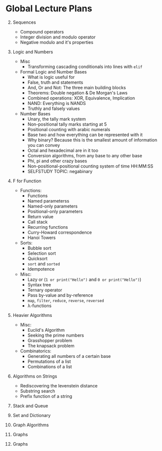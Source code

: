 # Global Lecture Plans
2. Sequences
    * Compound operators
    * Integer division and modulo operator
    * Negative modulo and it's properties

3. Logic and Numbers
    * Misc
        * Transforming cascading conditionals into lines with `elif`
    * Formal Logic and Number Bases
        * What is logic useful for 
        * False, truth and statements
        * And, Or and Not: The three main building blocks
        * Theorems: Double negation & De Morgan's Laws
        * Combined operations: XOR, Equivalence, Implication
        * NAND: Everything is NANDS 
        * Truthly and falsely values 
    * Number Bases
        * Unary, the tally mark system
        * Non-positional tally marks starting at 5
        * Positional counting with arabic numerals
        * Base two and how everything can be represented with it
        * Why binary? Because this is the smallest amount of information you can convey
        * Octal and hexadecimal are in it too
        * Conversion algorithms, from any base to any other base
        * Phi, pi and other crazy bases
        * Non-positional-positional counting system of time HH:MM:SS
        * SELFSTUDY TOPIC: negabinary
4. F for Function
    * Functions:
        * Functions
        * Named parameterss
        * Named-only parameters
        * Positional-only parameters
        * Return value 
        * Call stack
        * Recurring functions
        * Curry-Howard correspondence
        * Hanoi Towers
    * Sorts:
        * Bubble sort
        * Selection sort
        * Quicksort
        * `sort` and `sorted`
        * Idempotence
    * Misc:
        * Lazy or (`1 or print("Hello")` and `0 or print("Hello")`)
        * Syntax tree
        * Ternary operator
        * Pass by-value and by-reference
        * `map`, `filter`, `reduce`, `reverse`, `reversed`
        * λ-functions

5. Heavier Algorithms
    * Misc:
        * Euclid's Algorithm
        * Seeking the prime numbers
        * Grasshopper problem <!--https://www.youtube.com/watch?v=aN15vtKjdP4&list=PLRDzFCPr95fK7tr47883DFUbm4GeOjjc0&index=16&ab_channel=%D0%A2%D0%B8%D0%BC%D0%BE%D1%84%D0%B5%D0%B9%D0%A5%D0%B8%D1%80%D1%8C%D1%8F%D0%BD%D0%BE%D0%B2-->
        * The knapsack problem
    * Combinatorics:
        * Generating all numbers of a certain base
        * Permutations of a list
        * Combinations of a list

6. Algorithms on Strings
    * Rediscovering the levenstein distance <!--[Here](https://www.youtube.com/watch?v=rEPggzaPoUw&list=PLRDzFCPr95fK7tr47883DFUbm4GeOjjc0&index=12&ab_channel=%D0%A2%D0%B8%D0%BC%D0%BE%D1%84%D0%B5%D0%B9%D0%A5%D0%B8%D1%80%D1%8C%D1%8F%D0%BD%D0%BE%D0%B2)-->
    * Substring search
    * Prefix function of a string

7. Stack and Queue 
<!--[Here](https://www.youtube.com/watch?v=L4IU1bPKvHM&list=PLRDzFCPr95fK7tr47883DFUbm4GeOjjc0&index=13) ->

8. Heap <!--[Here](https://www.youtube.com/watch?v=I9YB4qrYGDc&list=PLRDzFCPr95fK7tr47883DFUbm4GeOjjc0&index=14&ab_channel=%D0%A2%D0%B8%D0%BC%D0%BE%D1%84%D0%B5%D0%B9%D0%A5%D0%B8%D1%80%D1%8C%D1%8F%D0%BD%D0%BE%D0%B2)-->

9. Set and Dictionary <!--https://www.youtube.com/watch?v=oTVsrJrnTC4&list=PLRDzFCPr95fK7tr47883DFUbm4GeOjjc0&index=20&ab_channel=%D0%A2%D0%B8%D0%BC%D0%BE%D1%84%D0%B5%D0%B9%D0%A5%D0%B8%D1%80%D1%8C%D1%8F%D0%BD%D0%BE%D0%B2-->

10. Graph Algorithms <!--https://www.youtube.com/watch?v=V8bu4tn4i-4&list=PLRDzFCPr95fK7tr47883DFUbm4GeOjjc0&index=21&ab_channel=%D0%A2%D0%B8%D0%BC%D0%BE%D1%84%D0%B5%D0%B9%D0%A5%D0%B8%D1%80%D1%8C%D1%8F%D0%BD%D0%BE%D0%B2, https://www.youtube.com/watch?v=rg7DX6U0v9k&list=PLRDzFCPr95fK7tr47883DFUbm4GeOjjc0&index=22&ab_channel=%D0%A2%D0%B8%D0%BC%D0%BE%D1%84%D0%B5%D0%B9%D0%A5%D0%B8%D1%80%D1%8C%D1%8F%D0%BD%D0%BE%D0%B2, https://www.youtube.com/watch?v=sBJ7ana1fgI&list=PLRDzFCPr95fK7tr47883DFUbm4GeOjjc0&index=23&ab_channel=%D0%A2%D0%B8%D0%BC%D0%BE%D1%84%D0%B5%D0%B9%D0%A5%D0%B8%D1%80%D1%8C%D1%8F%D0%BD%D0%BE%D0%B2-->

11. Graphs <!--https://www.youtube.com/watch?v=2N6YbTc-USw&list=PLRDzFCPr95fK7tr47883DFUbm4GeOjjc0&index=25&ab_channel=%D0%A2%D0%B8%D0%BC%D0%BE%D1%84%D0%B5%D0%B9%D0%A5%D0%B8%D1%80%D1%8C%D1%8F%D0%BD%D0%BE%D0%B2-->

12. Graphs <!--https://www.youtube.com/watch?v=JUibM6KSeIw&list=PLRDzFCPr95fK7tr47883DFUbm4GeOjjc0&index=26&ab_channel=%D0%A2%D0%B8%D0%BC%D0%BE%D1%84%D0%B5%D0%B9%D0%A5%D0%B8%D1%80%D1%8C%D1%8F%D0%BD%D0%BE%D0%B2--> <!--https://www.youtube.com/watch?v=53CFRYCSGSU&list=PLRDzFCPr95fK7tr47883DFUbm4GeOjjc0&index=27&ab_channel=%D0%A2%D0%B8%D0%BC%D0%BE%D1%84%D0%B5%D0%B9%D0%A5%D0%B8%D1%80%D1%8C%D1%8F%D0%BD%D0%BE%D0%B2-->
